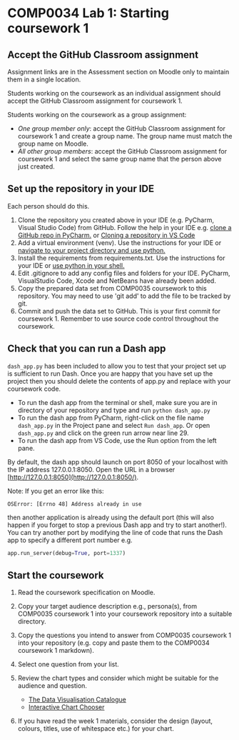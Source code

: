 # COMP0034 Lab 1: Starting coursework 1

## Accept the GitHub Classroom assignment

Assignment links are in the Assessment section on Moodle only to maintain them in a single location.

Students working on the coursework as an individual assignment should accept the GitHub Classroom assignment for
coursework 1.

Students working on the coursework as a group assignment:

- _One group member only_: accept the GitHub Classroom assignment for coursework 1 and create a group name. The group
  name must match the group name on Moodle.
- _All other group members_: accept the GitHub Classroom assignment for coursework 1 and select the same group name that
  the person above just created.

## Set up the repository in your IDE

Each person should do this.

1. Clone the repository you created above in your IDE (e.g. PyCharm, Visual Studio Code) from GitHub. Follow the help in
   your IDE
   e.g. [clone a GitHub repo in PyCharm.](https://www.jetbrains.com/help/pycharm/manage-projects-hosted-on-github.html#clone-from-GitHub)
   or [Cloning a repository in VS Code](https://code.visualstudio.com/docs/editor/github#_cloning-a-repository)
2. Add a virtual environment (venv). Use the instructions for your IDE
   or [navigate to your project directory and use python.](https://packaging.python.org/guides/installing-using-pip-and-virtual-environments/)
3. Install the requirements from requirements.txt. Use the instructions for your IDE
   or [use python in your shell.](https://pip.pypa.io/en/latest/user_guide/#requirements-files)
4. Edit .gitignore to add any config files and folders for your IDE. PyCharm, VisualStudio Code, Xcode and NetBeans have
   already been added.
5. Copy the prepared data set from COMP0035 coursework to this repository. You may need to use 'git add' to add the file
   to be tracked by git.
6. Commit and push the data set to GitHub. This is your first commit for coursework 1. Remember to use source code
   control throughout the coursework.

## Check that you can run a Dash app

`dash_app.py` has been included to allow you to test that your project set up is sufficient to run Dash. Once you are
happy that you have set up the project then you should delete the contents of app.py and replace with your coursework
code.

- To run the dash app from the terminal or shell, make sure you are in directory of your repository and type and
  run `python dash_app.py`
- To run the dash app from PyCharm, right-click on the file name `dash_app.py` in the Project pane and
  select `Run dash_app`. Or open `dash_app.py` and click on the green run arrow near line 29.
- To run the dash app from VS Code, use the Run option from the left pane.

By default, the dash app should launch on port 8050 of your localhost with the IP address 127.0.0.1:8050. Open the URL
in a browser [http://127.0.0.1:8050](http://127.0.0.1:8050/).

Note: If you get an error like this:

```text
OSError: [Errno 48] Address already in use
``` 

then another application is already using the default port (this will also happen if you forget to stop a previous Dash
app and try to start another!). You can try another port by modifying the line of code that runs the Dash app to specify
a different port number e.g.

```python
app.run_server(debug=True, port=1337)
```

## Start the coursework

1. Read the coursework specification on Moodle.
2. Copy your target audience description e.g., persona(s), from COMP0035 coursework 1 into your coursework repository
   into a suitable directory.
3. Copy the questions you intend to answer from COMP0035 coursework 1 into your repository (e.g. copy and paste them to
   the COMP0034 coursework 1 markdown).
4. Select one question from your list.
5. Review the chart types and consider which might be suitable for the audience and question.

    - [The Data Visualisation Catalogue](https://datavizcatalogue.com/index.html)
    - [Interactive Chart Chooser](https://depictdatastudio.com/charts/)

6. If you have read the week 1 materials, consider the design (layout, colours, titles, use of whitespace etc.) for your
   chart.